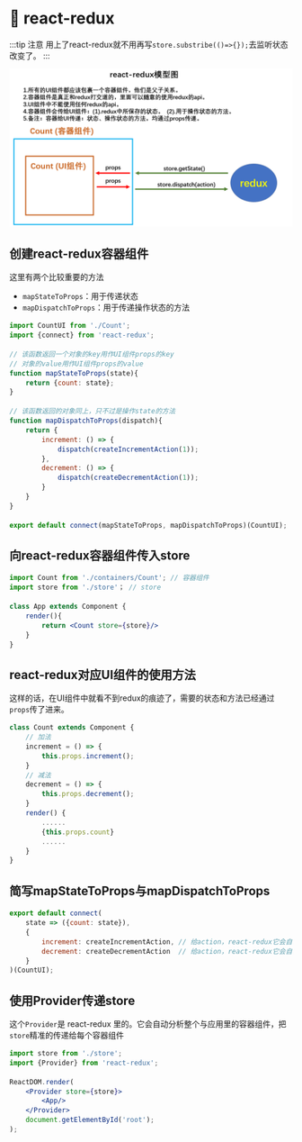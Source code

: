 # 🍓 react-redux

:::tip 注意
用上了react-redux就不用再写`store.substribe(()=>{});`去监听状态改变了。
:::

![react-redux原理图](./img/react-redux.png)

## 创建react-redux容器组件

这里有两个比较重要的方法

* `mapStateToProps`：用于传递状态
* `mapDispatchToProps`：用于传递操作状态的方法

```jsx
import CountUI from './Count';
import {connect} from 'react-redux';

// 该函数返回一个对象的key用作UI组件props的key
// 对象的value用作UI组件props的value
function mapStateToProps(state){
    return {count: state};
}

// 该函数返回的对象同上，只不过是操作state的方法
function mapDispatchToProps(dispatch){
    return {
        increment: () => {
            dispatch(createIncrementAction(1));
        },
        decrement: () => {
            dispatch(createDecrementAction(1));
        }
    }
}

export default connect(mapStateToProps, mapDispatchToProps)(CountUI);
```

## 向react-redux容器组件传入store

```jsx
import Count from './containers/Count'; // 容器组件
import store from './store'； // store

class App extends Component {
    render(){
        return <Count store={store}/>
    }
}
```

## react-redux对应UI组件的使用方法

这样的话，在UI组件中就看不到redux的痕迹了，需要的状态和方法已经通过`props`传了进来。

```jsx
class Count extends Component {
    // 加法
    increment = () => {
        this.props.increment();
    }
    // 减法
    decrement = () => {
        this.props.decrement();
    }
    render() {
        ......
        {this.props.count}
        ......
    }
}
```

## 简写mapStateToProps与mapDispatchToProps

```jsx
export default connect(
    state => ({count: state}),
    {
        increment: createIncrementAction, // 给action，react-redux它会自动分发（dispatch）
        decrement: createDecrementAction  // 给action，react-redux它会自动分发（dispatch）
    }
)(CountUI);
```

## 使用Provider传递store

这个`Provider`是 react-redux 里的。它会自动分析整个与应用里的容器组件，把`store`精准的传递给每个容器组件

```jsx
import store from './store';
import {Provider} from 'react-redux';

ReactDOM.render(
    <Provider store={store}>
        <App/>
    </Provider>
    document.getElementById('root');
);
```